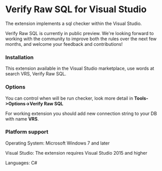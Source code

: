 ﻿Verify Raw SQL for Visual Studio
===================================

The extension implements a sql checker within the Visual Studio.

Verify Raw SQL is currently in public preview. We're looking forward to working with the community to improve both the rules over the next few months, and welcome your feedback and contributions!

### Installation

This extension available in the Visual Studio marketplace, use words at search VRS, Verify Raw SQL.

### Options

You can control when will be run checker, look more detail in **Tools->Options->Verify Raw SQL**

For working extension you should add new connection string to your DB with name **VRS**.

### Platform support

Operating System: Microsoft Windows 7 and later

Visual Studio: The extension requires Visual Studio 2015 and higher

Languages: C#
